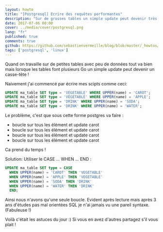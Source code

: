 ```yaml
---
layout: howto
title: "[Postgresql] Ecrire des requêtes performantes"
description: "Sur de grosses tables un simple update peut devenir très lent et paralyser votre système. Voici une briève liste des bons tuyaux que j'ai récupéré sur IRC, Stackoverflow et autres."
date: 2017-07-06 00:00
cover: ../media/cover/postgresql.png
lang: "fr"
published: true
comments: true
github: https://github.com/sebastienvermeille/blog/blob/master/_howtos/2017-07-06-Postgresql-ecrire-des-requetes-performantes.md
tags: ['postgresql', 'linux']
---
```


Quand on travaille sur de petites tables avec peu de données tout va bien mais lorsque les tables font plusieurs Go un simple update peut devenir un casse-tête !

Naivement j'ai commencé par écrire mes scipts comme ceci:
```sql
UPDATE ma_table SET type = 'VEGETABLE' WHERE UPPER(name) = 'CAROT';
UPDATE ma_table SET type = 'VEGETABLE' WHERE UPPER(name) = 'APPLE';
UPDATE ma_table SET type = 'DRINK' WHERE UPPER(name) = 'SODA';
UPDATE ma_table SET type = 'DRINK' WHERE UPPER(name) = 'WATER';
```  
Le problème, c'est que sous cette forme postgres va faire :

* boucle sur tous les élément et update carot
* boucle sur tous les élément et update carot
* boucle sur tous les élément et update carot
* boucle sur tous les élément et update carot

Ca prend du temps !

Solution: Utiliser le CASE ... WHEN ... END :
```sql
UPDATE ma_table SET type = CASE
  WHEN UPPER(name) = 'CAROT' THEN 'VEGETABLE'
  WHEN UPPER(name) = 'APPLE' THEN 'VEGETABLE'
  WHEN UPPER(name) = 'SODA' THEN 'DRINK'
  WHEN UPPER(name) = 'WATER' THEN 'DRINK'
  END;
```  
Ainsi nous n'avons qu'une seule boucle. Evident après lecture mais après 3 ans d'études pas mal orientées SQL je n'ai jamais vu une pareil syntaxe. (Fabuleuse !)

Voilà c'était les astuces du jour :) Si vous en avez d'autres partagez s'il vous plait !

